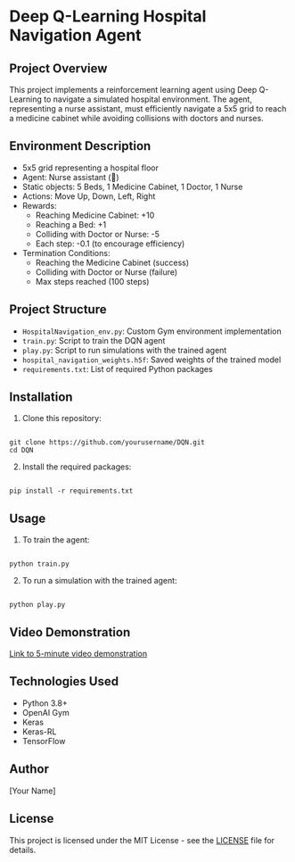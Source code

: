 # Deep Q-Learning Hospital Navigation Agent

## Project Overview

This project implements a reinforcement learning agent using Deep Q-Learning to navigate a simulated hospital environment. The agent, representing a nurse assistant, must efficiently navigate a 5x5 grid to reach a medicine cabinet while avoiding collisions with doctors and nurses.

## Environment Description

- 5x5 grid representing a hospital floor
- Agent: Nurse assistant (🙂)
- Static objects: 5 Beds, 1 Medicine Cabinet, 1 Doctor, 1 Nurse
- Actions: Move Up, Down, Left, Right
- Rewards:
  - Reaching Medicine Cabinet: +10
  - Reaching a Bed: +1
  - Colliding with Doctor or Nurse: -5
  - Each step: -0.1 (to encourage efficiency)
- Termination Conditions:
  - Reaching the Medicine Cabinet (success)
  - Colliding with Doctor or Nurse (failure)
  - Max steps reached (100 steps)

## Project Structure

- `HospitalNavigation_env.py`: Custom Gym environment implementation
- `train.py`: Script to train the DQN agent
- `play.py`: Script to run simulations with the trained agent
- `hospital_navigation_weights.h5f`: Saved weights of the trained model
- `requirements.txt`: List of required Python packages

## Installation

1. Clone this repository:

```

git clone https://github.com/yourusername/DQN.git
cd DQN

```

2. Install the required packages:

```

pip install -r requirements.txt

```

## Usage

1. To train the agent:

```

python train.py

```

2. To run a simulation with the trained agent:

```

python play.py

```

## Video Demonstration

[Link to 5-minute video demonstration](https://youtu.be/your-video-link)

## Technologies Used

- Python 3.8+
- OpenAI Gym
- Keras
- Keras-RL
- TensorFlow

## Author

[Your Name]

## License

This project is licensed under the MIT License - see the [LICENSE](LICENSE) file for details.
